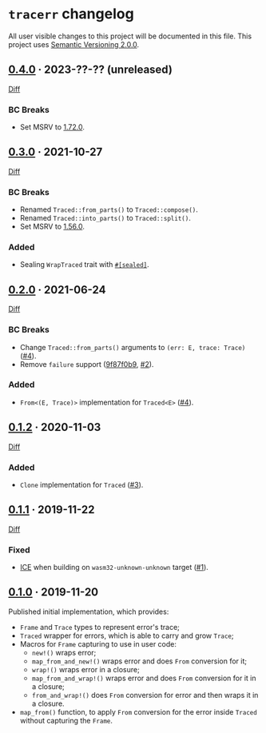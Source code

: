`tracerr` changelog
===================

All user visible changes to this project will be documented in this file. This project uses [Semantic Versioning 2.0.0].




## [0.4.0] · 2023-??-?? (unreleased)
[0.4.0]: /../../tree/v0.4.0

[Diff](/../../compare/v0.3.0...v0.4.0)

### BC Breaks

- Set MSRV to [1.72.0](https://blog.rust-lang.org/2023/08/24/Rust-1.72.0.html).




## [0.3.0] · 2021-10-27
[0.3.0]: /../../tree/v0.3.0

[Diff](/../../compare/v0.2.0...v0.3.0)

### BC Breaks

- Renamed `Traced::from_parts()` to `Traced::compose()`.
- Renamed `Traced::into_parts()` to `Traced::split()`.
- Set MSRV to [1.56.0](https://blog.rust-lang.org/2021/10/21/Rust-1.56.0.html).

### Added

- Sealing `WrapTraced` trait with [`#[sealed]`](https://docs.rs/sealed).




## [0.2.0] · 2021-06-24
[0.2.0]: /../../tree/v0.2.0

[Diff](/../../compare/v0.1.2...v0.2.0)

### BC Breaks

- Change `Traced::from_parts()` arguments to `(err: E, trace: Trace)` ([#4]).
- Remove `failure` support ([9f87f0b9], [#2]).

### Added

- `From<(E, Trace)>` implementation for `Traced<E>` ([#4]).

[#2]: /../../pull/2
[#4]: /../../pull/4
[9f87f0b9]: /../../commit/9f87f0b9ff6565d02c28fe1a2a8a34927bb447c6




## [0.1.2] · 2020-11-03
[0.1.2]: /../../tree/v0.1.2

[Diff](/../../compare/v0.1.1...v0.1.2)

### Added

- `Clone` implementation for `Traced` ([#3](/../../pull/3)).




## [0.1.1] · 2019-11-22
[0.1.1]: /../../tree/v0.1.1

[Diff](/../../compare/v0.1.0...v0.1.1)

### Fixed

- [ICE](https://github.com/rust-lang/rust/issues/64450) when building on `wasm32-unknown-unknown` target ([#1](/../../pull/1)).




## [0.1.0] · 2019-11-20
[0.1.0]: /../../tree/v0.1.0

Published initial implementation, which provides:
- `Frame` and `Trace` types to represent error's trace;
- `Traced` wrapper for errors, which is able to carry and grow `Trace`;
- Macros for `Frame` capturing to use in user code:
    - `new!()` wraps error;
    - `map_from_and_new!()` wraps error and does `From` conversion for it;
    - `wrap!()` wraps error in a closure;
    - `map_from_and_wrap!()` wraps error and does `From` conversion for it in a closure;
    - `from_and_wrap!()` does `From` conversion for error and then wraps it in a closure.
- `map_from()` function, to apply `From` conversion for the error inside `Traced` without capturing the `Frame`.




[Semantic Versioning 2.0.0]: https://semver.org
